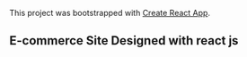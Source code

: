 This project was bootstrapped with [Create React App](https://github.com/facebook/create-react-app).

## E-commerce Site Designed with react js
